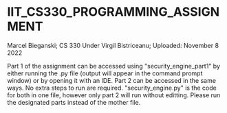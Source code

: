 # IIT_CS330_PROGRAMMING_ASSIGNMENT
Marcel Bieganski; CS 330 Under Virgil Bistriceanu; Uploaded: November 8 2022

Part 1 of the assignment can be accessed using "security_engine_part1" by either running the .py file (output will appear in the command prompt window) or by opening it with an IDE. Part 2 can be accessed in the same ways. No extra steps to run are required. "security_engine.py" is the code for both in one file, however only part 2 will run without editting. Please run the designated parts instead of the mother file.
